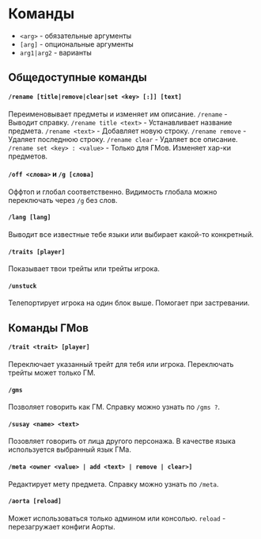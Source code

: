 # Команды
- `<arg>` - обязательные аргументы
- `[arg]` - опциональные аргументы
- `arg1|arg2` - варианты

## Общедоступные команды
#### `/rename [title|remove|clear|set <key> [:]] [text]`
Переименовывает предметы и изменяет им описание.
`/rename` - Выводит справку.
`/rename title <text>` - Устанавливает название предмета.
`/rename <text>` - Добавляет новую строку.
`/rename remove` - Удаляет последнюю строку.
`/rename clear` - Удаляет все описание.
`/rename set <key> : <value>` - Только для ГМов. Изменяет хар-ки предметов.

#### `/off <слова>` и `/g [слова]`
Оффтоп и глобал соответственно. Видимость глобала можно переключать через `/g` без слов.

#### `/lang [lang]`
Выводит все известные тебе языки или выбирает какой-то конкретный.

#### `/traits [player]`
Показывает твои трейты или трейты игрока.

#### `/unstuck`
Телепортирует игрока на один блок выше. Помогает при застревании.

## Команды ГМов
#### `/trait <trait> [player]`
Переключает указанный трейт для тебя или игрока.
Переключать трейты может только ГМ.

#### `/gms`
Позволяет говорить как ГМ. Справку можно узнать по `/gms ?`.

#### `/susay <name> <text>`
Позовляет говорить от лица другого персонажа. В качестве языка используется выбранный язык ГМа.

#### `/meta <owner <value> | add <text> | remove | clear>]`
Редактирует мету предмета. Справку можно узнать по `/meta`.

#### `/aorta [reload]`
Может использоваться только админом или консолью.
`reload` - перезагружает конфиги Аорты.